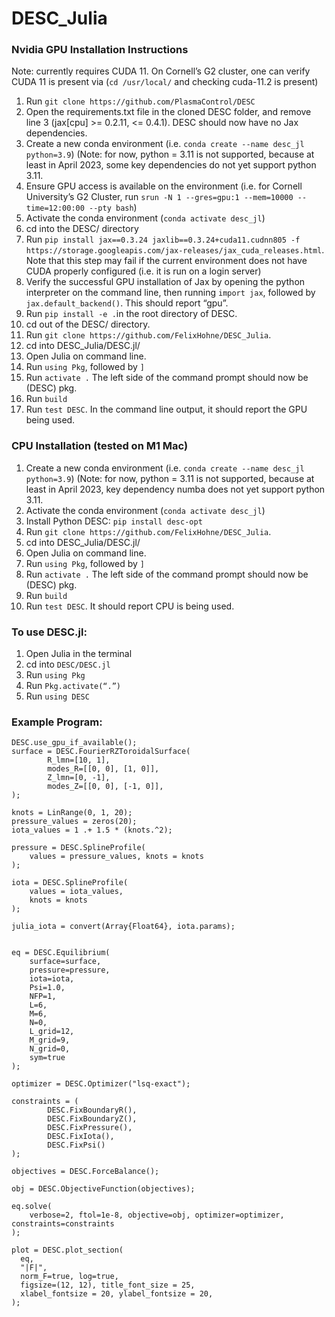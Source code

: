 # DESC_Julia

### Nvidia GPU Installation Instructions

Note: currently requires CUDA 11. On Cornell’s G2 cluster, one can verify CUDA 11 is present via (`cd /usr/local/` and checking cuda-11.2 is present) 

1. Run `git clone https://github.com/PlasmaControl/DESC`
2. Open the requirements.txt file in the cloned DESC folder, and remove line 3 (jax[cpu] >= 0.2.11, <= 0.4.1). DESC should now have no Jax dependencies. 
3. Create a new conda environment (i.e. `conda create --name desc_jl python=3.9`) (Note: for now, python = 3.11 is not supported, because at least in April 2023, some key dependencies do not yet support python 3.11.  
4. Ensure GPU access is available on the environment (i.e. for Cornell University’s G2 Cluster, run `srun -N 1 --gres=gpu:1 --mem=10000 --time=12:00:00 --pty bash`)
4. Activate the conda environment (`conda activate desc_jl`)
5. cd into the DESC/ directory 
6. Run `pip install jax==0.3.24 jaxlib==0.3.24+cuda11.cudnn805 -f https://storage.googleapis.com/jax-releases/jax_cuda_releases.html`. Note that this step may fail if the current environment does not have CUDA properly configured (i.e. it is run on a login server)   
7. Verify the successful GPU installation of Jax by opening the python interpreter on the command line, then running `import jax`, followed by `jax.default_backend()`. This should report “gpu”. 
8. Run `pip install -e .`in the root directory of DESC. 
9. cd out of the DESC/ directory. 
10. Run `git clone https://github.com/FelixHohne/DESC_Julia`. 
11. cd into DESC_Julia/DESC.jl/
11. Open Julia on command line. 
12. Run `using Pkg`, followed by `]`
13. Run `activate .` The left side of the command prompt should now be (DESC) pkg. 
14. Run `build` 
15. Run `test DESC`. In the command line output, it should report the GPU being used. 

### CPU Installation (tested on M1 Mac)
1. Create a new conda environment (i.e. `conda create --name desc_jl python=3.9`) (Note: for now, python = 3.11 is not supported, because at least in April 2023, key dependency numba does not yet support python 3.11.  
2. Activate the conda environment (`conda activate desc_jl`) 
3. Install Python DESC: `pip install desc-opt`
4. Run `git clone https://github.com/FelixHohne/DESC_Julia`. 
5. cd into DESC_Julia/DESC.jl/
6. Open Julia on command line. 
7. Run `using Pkg`, followed by `]`
8. Run `activate .` The left side of the command prompt should now be (DESC) pkg. 
9. Run `build` 
10. Run `test DESC`. It should report CPU is being used. 

### To use DESC.jl:
1. Open Julia in the terminal
2. cd into `DESC/DESC.jl`
3. Run `using Pkg`
4. Run `Pkg.activate(“.”)`
5. Run `using DESC`


### Example Program:
```
DESC.use_gpu_if_available();
surface = DESC.FourierRZToroidalSurface(
        R_lmn=[10, 1],
        modes_R=[[0, 0], [1, 0]], 
        Z_lmn=[0, -1],
        modes_Z=[[0, 0], [-1, 0]],
);

knots = LinRange(0, 1, 20);
pressure_values = zeros(20);
iota_values = 1 .+ 1.5 * (knots.^2);

pressure = DESC.SplineProfile(
	values = pressure_values, knots = knots
);

iota = DESC.SplineProfile(
	values = iota_values, 
	knots = knots
);

julia_iota = convert(Array{Float64}, iota.params);


eq = DESC.Equilibrium(
    surface=surface,
    pressure=pressure,
    iota=iota,
    Psi=1.0,  
    NFP=1,  
    L=6,  
    M=6,  
    N=0, 
    L_grid=12,  
    M_grid=9, 
    N_grid=0,  
    sym=true
);

optimizer = DESC.Optimizer("lsq-exact");

constraints = (
        DESC.FixBoundaryR(), 
        DESC.FixBoundaryZ(), 
        DESC.FixPressure(), 
        DESC.FixIota(), 
        DESC.FixPsi()
);

objectives = DESC.ForceBalance();

obj = DESC.ObjectiveFunction(objectives);

eq.solve(
    verbose=2, ftol=1e-8, objective=obj, optimizer=optimizer, constraints=constraints
);

plot = DESC.plot_section(
  eq, 
  "|F|", 
  norm_F=true, log=true,
  figsize=(12, 12), title_font_size = 25,
  xlabel_fontsize = 20, ylabel_fontsize = 20, 
);

```
